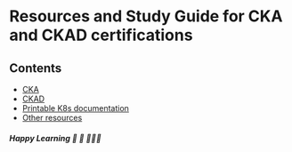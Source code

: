 # Resources and Study Guide for CKA and CKAD certifications

## Contents
- [CKA](CKA/README.md)
- [CKAD](CKAD/README.md)
- [Printable K8s documentation](Concepts_Kubernetes.pdf)
- [Other resources](PDFs/README.md)


##### Happy Learning 🔬 📖 🧑🏻‍💻 
